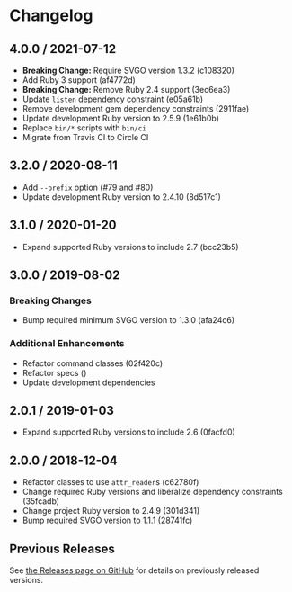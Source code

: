 # Changelog

## 4.0.0 / 2021-07-12

- **Breaking Change:** Require SVGO version 1.3.2 (c108320)
- Add Ruby 3 support (af4772d)
- **Breaking Change:** Remove Ruby 2.4 support (3ec6ea3)
- Update `listen` dependency constraint (e05a61b)
- Remove development gem dependency constraints (2911fae)
- Update development Ruby version to 2.5.9 (1e61b0b)
- Replace `bin/*` scripts with `bin/ci`
- Migrate from Travis CI to Circle CI

## 3.2.0 / 2020-08-11

- Add `--prefix` option (#79 and #80)
- Update development Ruby version to 2.4.10 (8d517c1)

## 3.1.0 / 2020-01-20

- Expand supported Ruby versions to include 2.7 (bcc23b5)

## 3.0.0 / 2019-08-02

### Breaking Changes

- Bump required minimum SVGO version to 1.3.0 (afa24c6)

### Additional Enhancements

- Refactor command classes (02f420c)
- Refactor specs ()
- Update development dependencies

## 2.0.1 / 2019-01-03

- Expand supported Ruby versions to include 2.6 (0facfd0)

## 2.0.0 / 2018-12-04

- Refactor classes to use `attr_reader`s (c62780f)
- Change required Ruby versions and liberalize dependency constraints (35fcadb)
- Change project Ruby version to 2.4.9 (301d341)
- Bump required SVGO version to 1.1.1 (28741fc)

## Previous Releases

See [the Releases page on GitHub](https://github.com/jgarber623/svgeez/releases) for details on previously released versions.
